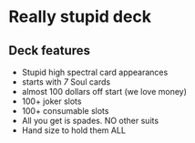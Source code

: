 # Really stupid deck
## Deck features
- Stupid high spectral card appearances
- starts with *7* Soul cards
- almost 100 dollars off start (we love money)
- 100+ joker slots
- 100+ consumable slots
- All you get is spades. NO other suits
- Hand size to hold them ALL
